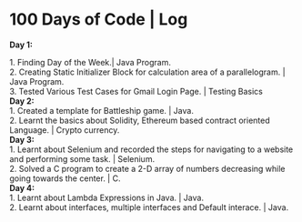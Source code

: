 <h1> <b> 100 Days of Code | Log </b> </h1>

<b>Day 1:</b>
   <div>
    1. Finding Day of the Week.| Java Program. <br>
    2. Creating Static Initializer Block for calculation area of a parallelogram. | Java Program.<br>
    3. Tested Various Test Cases for Gmail Login Page. | Testing Basics
  </div>
<b>Day 2:</b>
   <div>
    1. Created a template for Battleship game. | Java. <br>
    2. Learnt the basics about Solidity, Ethereum based contract oriented Language. | Crypto currency.
   </div>
<b>Day 3:</b>
   <div>
    1. Learnt about Selenium and recorded the steps for navigating to a website and performing some task. | Selenium.<br>
    2. Solved a C program to create a 2-D array of numbers decreasing while going towards the center. | C.
   </div>
<b>Day 4:</b>
  <div>
   1. Learnt about Lambda Expressions in Java. | Java.<br>
   2. Learnt about interfaces, multiple interfaces and Default interace. | Java.
   </div>